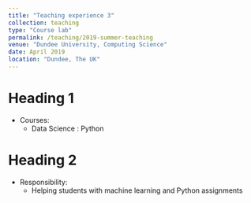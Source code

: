 ```yaml
---
title: "Teaching experience 3"
collection: teaching
type: "Course lab"
permalink: /teaching/2019-summer-teaching
venue: "Dundee University, Computing Science"
date: April 2019
location: "Dundee, The UK"
---
```



Heading 1
======
* Courses:
    * Data Science : Python

Heading 2
======
* Responsibility:
    * Helping students with machine learning and Python assignments